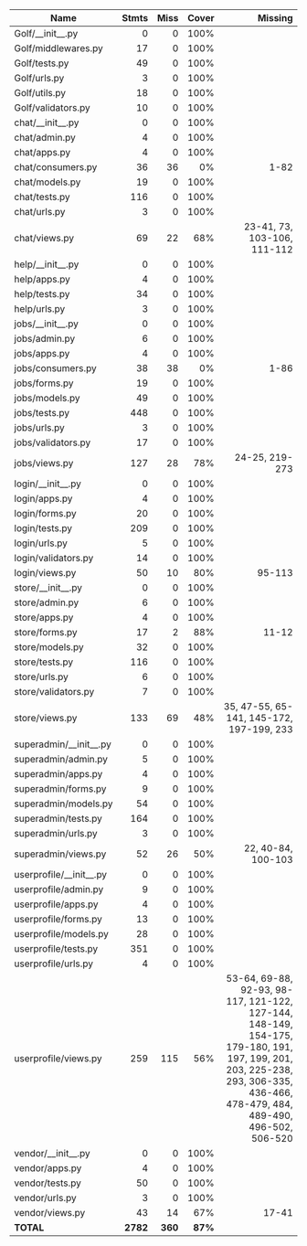 | Name                        |    Stmts |     Miss |   Cover |   Missing |
|---------------------------- | -------: | -------: | ------: | --------: |
| Golf/\_\_init\_\_.py        |        0 |        0 |    100% |           |
| Golf/middlewares.py         |       17 |        0 |    100% |           |
| Golf/tests.py               |       49 |        0 |    100% |           |
| Golf/urls.py                |        3 |        0 |    100% |           |
| Golf/utils.py               |       18 |        0 |    100% |           |
| Golf/validators.py          |       10 |        0 |    100% |           |
| chat/\_\_init\_\_.py        |        0 |        0 |    100% |           |
| chat/admin.py               |        4 |        0 |    100% |           |
| chat/apps.py                |        4 |        0 |    100% |           |
| chat/consumers.py           |       36 |       36 |      0% |      1-82 |
| chat/models.py              |       19 |        0 |    100% |           |
| chat/tests.py               |      116 |        0 |    100% |           |
| chat/urls.py                |        3 |        0 |    100% |           |
| chat/views.py               |       69 |       22 |     68% |23-41, 73, 103-106, 111-112 |
| help/\_\_init\_\_.py        |        0 |        0 |    100% |           |
| help/apps.py                |        4 |        0 |    100% |           |
| help/tests.py               |       34 |        0 |    100% |           |
| help/urls.py                |        3 |        0 |    100% |           |
| jobs/\_\_init\_\_.py        |        0 |        0 |    100% |           |
| jobs/admin.py               |        6 |        0 |    100% |           |
| jobs/apps.py                |        4 |        0 |    100% |           |
| jobs/consumers.py           |       38 |       38 |      0% |      1-86 |
| jobs/forms.py               |       19 |        0 |    100% |           |
| jobs/models.py              |       49 |        0 |    100% |           |
| jobs/tests.py               |      448 |        0 |    100% |           |
| jobs/urls.py                |        3 |        0 |    100% |           |
| jobs/validators.py          |       17 |        0 |    100% |           |
| jobs/views.py               |      127 |       28 |     78% |24-25, 219-273 |
| login/\_\_init\_\_.py       |        0 |        0 |    100% |           |
| login/apps.py               |        4 |        0 |    100% |           |
| login/forms.py              |       20 |        0 |    100% |           |
| login/tests.py              |      209 |        0 |    100% |           |
| login/urls.py               |        5 |        0 |    100% |           |
| login/validators.py         |       14 |        0 |    100% |           |
| login/views.py              |       50 |       10 |     80% |    95-113 |
| store/\_\_init\_\_.py       |        0 |        0 |    100% |           |
| store/admin.py              |        6 |        0 |    100% |           |
| store/apps.py               |        4 |        0 |    100% |           |
| store/forms.py              |       17 |        2 |     88% |     11-12 |
| store/models.py             |       32 |        0 |    100% |           |
| store/tests.py              |      116 |        0 |    100% |           |
| store/urls.py               |        6 |        0 |    100% |           |
| store/validators.py         |        7 |        0 |    100% |           |
| store/views.py              |      133 |       69 |     48% |35, 47-55, 65-141, 145-172, 197-199, 233 |
| superadmin/\_\_init\_\_.py  |        0 |        0 |    100% |           |
| superadmin/admin.py         |        5 |        0 |    100% |           |
| superadmin/apps.py          |        4 |        0 |    100% |           |
| superadmin/forms.py         |        9 |        0 |    100% |           |
| superadmin/models.py        |       54 |        0 |    100% |           |
| superadmin/tests.py         |      164 |        0 |    100% |           |
| superadmin/urls.py          |        3 |        0 |    100% |           |
| superadmin/views.py         |       52 |       26 |     50% |22, 40-84, 100-103 |
| userprofile/\_\_init\_\_.py |        0 |        0 |    100% |           |
| userprofile/admin.py        |        9 |        0 |    100% |           |
| userprofile/apps.py         |        4 |        0 |    100% |           |
| userprofile/forms.py        |       13 |        0 |    100% |           |
| userprofile/models.py       |       28 |        0 |    100% |           |
| userprofile/tests.py        |      351 |        0 |    100% |           |
| userprofile/urls.py         |        4 |        0 |    100% |           |
| userprofile/views.py        |      259 |      115 |     56% |53-64, 69-88, 92-93, 98-117, 121-122, 127-144, 148-149, 154-175, 179-180, 191, 197, 199, 201, 203, 225-238, 293, 306-335, 436-466, 478-479, 484, 489-490, 496-502, 506-520 |
| vendor/\_\_init\_\_.py      |        0 |        0 |    100% |           |
| vendor/apps.py              |        4 |        0 |    100% |           |
| vendor/tests.py             |       50 |        0 |    100% |           |
| vendor/urls.py              |        3 |        0 |    100% |           |
| vendor/views.py             |       43 |       14 |     67% |     17-41 |
|                   **TOTAL** | **2782** |  **360** | **87%** |           |
